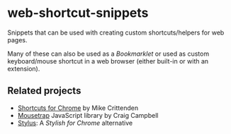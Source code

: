 # web-shortcut-snippets

Snippets that can be used with creating custom shortcuts/helpers for web pages.

Many of these can also be used as a _Bookmarklet_ or used as custom keyboard/mouse shortcut in a web browser (either built-in or with an extension).

## Related projects

* [Shortcuts for Chrome][chrome-shortcuts] by Mike Crittenden
* [Mousetrap][mousetrap] JavaScript library by Craig Campbell
* [Stylus][stylus]: A _Stylish for Chrome_ alternative

[chrome-shortcuts]: https://github.com/mikecrittenden/chrome-shortkeys
[mousetrap]: https://github.com/ccampbell/mousetrap
[stylus]: https://github.com/openstyles/stylus
